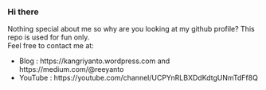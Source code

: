 ### Hi there

Nothing special about me so why are you looking at my github profile? This repo is used for fun only.<br/>
Feel free to contact me at:<br/>
<ul>
  <li>Blog : https://kangriyanto.wordpress.com and https://medium.com/@reeyanto</li>
  <li>YouTube : https://youtube.com/channel/UCPYnRLBXDdKdtgUNmTdFf8Q </li>
</ul>
